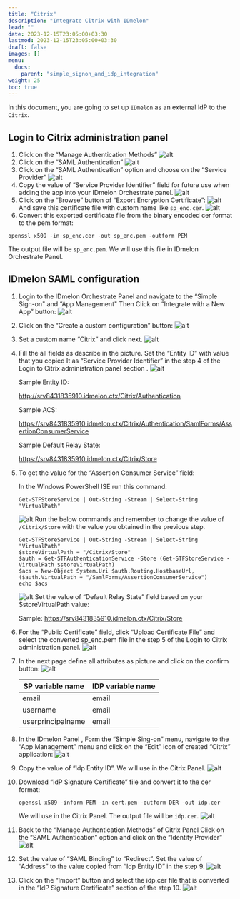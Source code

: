 ```yaml
---
title: "Citrix"
description: "Integrate Citrix with IDmelon"
lead: ""
date: 2023-12-15T23:05:00+03:30
lastmod: 2023-12-15T23:05:00+03:30
draft: false
images: []
menu:
  docs:
    parent: "simple_signon_and_idp_integration"
weight: 25
toc: true
---
```


In this document, you are going to set up `IDmelon` as an external IdP to the `Citrix`.

## Login to Citrix administration panel

1. Click on the “Manage Authentication Methods”
  ![alt](/images/vendor/sso/citrix/citrix_SP_01.png)
2. Click on the “SAML Authentication”
  ![alt](/images/vendor/sso/citrix/citrix_SP_02.png)
3. Click on the “SAML Authentication” option and choose on the “Service Provider”
  ![alt](/images/vendor/sso/citrix/citrix_SP_03.png)
4. Copy the value of “Service Provider Identifier” field for future use when adding the app into your IDmelon Orchestrate panel.
  ![alt](/images/vendor/sso/citrix/citrix_SP_04.png)
5. Click on the “Browse” button of “Export Encryption Certificate”:
  ![alt](/images/vendor/sso/citrix/citrix_SP_05.png)
  And save this certificate file with custom name like `sp_enc.cer`.
  ![alt](/images/vendor/sso/citrix/citrix_SP_06.png)
6. Convert this exported certificate file from the binary encoded cer format to the  pem format:

  ```shell
  openssl x509 -in sp_enc.cer -out sp_enc.pem -outform PEM
  ```

  The output file will be `sp_enc.pem`.
  We will use this file in IDmelon Orchestrate Panel.

## IDmelon SAML configuration

1. Login to the IDmelon Orchestrate Panel and navigate to the “Simple Sign-on" and “App Management"
Then Click on “Integrate with a New App” button:
  ![alt](/images/vendor/sso/citrix/citrix_IDP_01.png)
2. Click on the “Create a custom configuration” button:
  ![alt](/images/vendor/sso/citrix/citrix_IDP_02.png)
3. Set a custom name “Citrix” and click next.
  ![alt](/images/vendor/sso/citrix/citrix_IDP_03.png)
4. Fill the all fields as describe in the picture.
  Set the “Entity ID” with value that you copied It as “Service Provider Identifier” in the step 4 of the Login to Citrix administration panel section .
  ![alt](/images/vendor/sso/citrix/citrix_IDP_04.png)

    Sample Entity ID:

    http://srv8431835910.idmelon.ctx/Citrix/Authentication

    Sample ACS:

    https://srv8431835910.idmelon.ctx/Citrix/Authentication/SamlForms/AssertionConsumerService

    Sample Default Relay State:

    https://srv8431835910.idmelon.ctx/Citrix/Store

5. To get the value for the “Assertion Consumer Service” field:

    In the Windows PowerShell ISE run this command:

    ```shell
    Get-STFStoreService | Out-String -Stream | Select-String  "VirtualPath"
    ```

    ![alt](/images/vendor/sso/citrix/citrix_SP_06.png)
    Run the below commands and remember to change the value of `/Citrix/Store` with the value you obtained in the previous step.

    ```shell
    Get-STFStoreService | Out-String -Stream | Select-String  "VirtualPath"
    $storeVirtualPath = "/Citrix/Store"
    $auth = Get-STFAuthenticationService -Store (Get-STFStoreService -VirtualPath $storeVirtualPath)
    $acs = New-Object System.Uri $auth.Routing.HostbaseUrl, ($auth.VirtualPath + "/SamlForms/AssertionConsumerService")
    echo $acs
    ```

    ![alt](/images/vendor/sso/citrix/citrix_SP_07.png)
    Set the value of “Default Relay State” field based on your $storeVirtualPath value:

    Sample: https://srv8431835910.idmelon.ctx/Citrix/Store

6. For the “Public Certificate” field, click “Upload Certificate File” and select the converted sp_enc.pem file in the step 5 of the Login to Citrix administration panel.
![alt](/images/vendor/sso/citrix/citrix_IDP_05.png)
7. In the next page define all attributes as picture and click on the confirm button:
  ![alt](/images/vendor/sso/citrix/citrix_IDP_06.png)

    | SP variable name    | IDP variable name |
    |---------------------|-------------------|
    | email               | email             |
    | username            | email             |
    | userprincipalname   | email             |

8. In the IDmelon Panel , Form the “Simple Sing-on” menu, navigate to the “App Management” menu and click on the “Edit” icon of created “Citrix” application:
  ![alt](/images/vendor/sso/citrix/citrix_IDP_07.png)
9. Copy the value of “Idp Entity ID”. We will use in the Citrix Panel.
  ![alt](/images/vendor/sso/citrix/citrix_IDP_08.png)
10. Download “IdP Signature Certificate” file and convert it to the cer format:

    ```shell
    openssl x509 -inform PEM -in cert.pem -outform DER -out idp.cer
    ```

    We will use in the Citrix Panel.
    The output file will be `idp.cer`.
    ![alt](/images/vendor/sso/citrix/citrix_IDP_09.png)
11. Back to the “Manage Authentication Methods” of Citrix Panel
  Click on the “SAML Authentication” option and click on the “Identity Provider”
  ![alt](/images/vendor/sso/citrix/citrix_SP_09.png)
12. Set the value of “SAML Binding” to “Redirect”.
Set the value of “Address” to the value copied from “Idp Entity ID” in the step 9.
  ![alt](/images/vendor/sso/citrix/citrix_SP_10.png)
13. Click on the “Import” button and select the idp.cer file that is converted in the “IdP Signature Certificate” section of the step 10.
  ![alt](/images/vendor/sso/citrix/citrix_SP_12.png)
